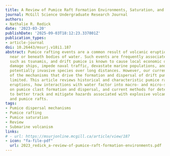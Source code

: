 ```yaml
---
title: A Review of Pumice Raft Formation Environments, Saturation, and Dispersal Mechanisms
journal: McGill Science Undergraduate Research Journal
authors:
- Nathalie R. Redick
date: '2023-03-20'
publishDate: '2025-09-03T18:12:23.337801Z'
publication_types:
- article-journal
doi: 10.26443/msurj.v18i1.187
abstract: Pumice rafting events are a common result of volcanic eruptions occurring
  near or beneath bodies of water. Such events are frequently associated with hazards
  such as tsunamis, and drift pumice is known to cause local economic disruptions,
  damage ships, impede naval traffic, devastate marine populations, and distribute
  potentially invasive species over long distances. However, our current understanding
  of the mechanisms that drive the formation and dispersal of drift pumice are extremely
  limited. This article reviews historical and characteristic pumice raft-forming
  eruptions, how interactions with water factor into macro- and micro-scale controls
  on pumice clast formation and dispersal, and current methods for detection and analysis
  to better track and mitigate hazards associated with explosive volcanic eruptions
  and pumice rafts.
tags:
- Pumice dispersal mechanisms
- Pumice rafting
- Pumice saturation
- Review
- Submarine volcanism
links:
# - url: https://msurjonline.mcgill.ca/article/view/187
- icon: "fa-file-pdf"
  url: 2023_redick_a-review-of-pumice-raft-formation-environments.pdf
---
```


<!-- ![alt text](9955D753-0DB2-4F2A-82EB-A7D660FCFAAD_1_105_c.jpeg) -->
